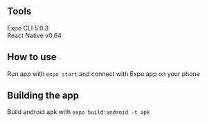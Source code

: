 ## Tools
Expo CLI 5.0.3  
React Native v0.64

## How to use
Run app with `expo start` and connect with Expo app on your phone

## Building the app
Build android apk with `expo build:android -t apk`
